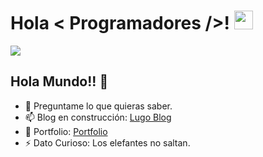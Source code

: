 <h1> Hola < Programadores />! <img src = "https://raw.githubusercontent.com/MartinHeinz/MartinHeinz/master/wave.gif" width = 30px> </h1>
<p align='center'>
</p>

<p>
  <a href="https://github.com/DenverCoder1/readme-typing-svg"><img src="https://readme-typing-svg.herokuapp.com?&font=IBM+Plex+Sans&color=abcdef&size=20&lines=Bienvenidos+a+mi+perfil+de+GitHub!;Estudio++Ingenieria+En+Sistemas;Apasionado+a+la+Tecnologia" />
  </a>
</p>

## Hola Mundo!! 🤔
- 💬 Preguntame lo que quieras saber.
- 📫 Blog en construcción: [Lugo Blog](#)
- 🎯 Portfolio: [Portfolio](#)
- ⚡ Dato Curioso: Los elefantes no saltan.
